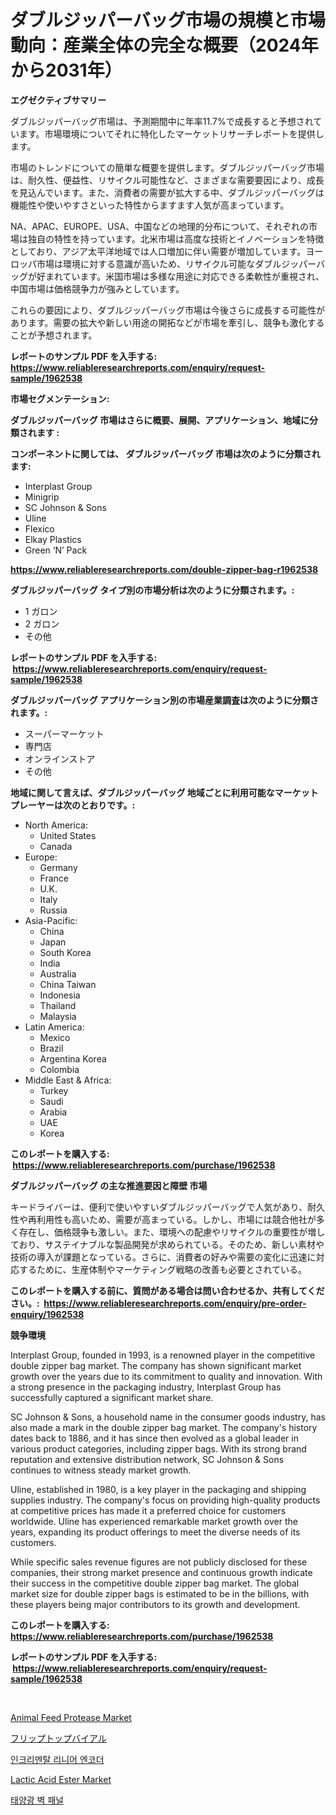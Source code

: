 <p><h1>ダブルジッパーバッグ市場の規模と市場動向：産業全体の完全な概要（2024年から2031年）</h1></p><p><strong>エグゼクティブサマリー</strong></p>
<p><p>ダブルジッパーバッグ市場は、予測期間中に年率11.7%で成長すると予想されています。市場環境についてそれに特化したマーケットリサーチレポートを提供します。</p><p>市場のトレンドについての簡単な概要を提供します。ダブルジッパーバッグ市場は、耐久性、便益性、リサイクル可能性など、さまざまな需要要因により、成長を見込んでいます。また、消費者の需要が拡大する中、ダブルジッパーバッグは機能性や使いやすさといった特性からますます人気が高まっています。</p><p>NA、APAC、EUROPE、USA、中国などの地理的分布について、それぞれの市場は独自の特性を持っています。北米市場は高度な技術とイノベーションを特徴としており、アジア太平洋地域では人口増加に伴い需要が増加しています。ヨーロッパ市場は環境に対する意識が高いため、リサイクル可能なダブルジッパーバッグが好まれています。米国市場は多様な用途に対応できる柔軟性が重視され、中国市場は価格競争力が強みとしています。</p><p>これらの要因により、ダブルジッパーバッグ市場は今後さらに成長する可能性があります。需要の拡大や新しい用途の開拓などが市場を牽引し、競争も激化することが予想されます。</p></p>
<p><strong>レポートのサンプル PDF を入手する: <a href="https://www.reliableresearchreports.com/enquiry/request-sample/1962538">https://www.reliableresearchreports.com/enquiry/request-sample/1962538</a></strong></p>
<p><strong>市場セグメンテーション:</strong></p>
<p><strong> ダブルジッパーバッグ 市場はさらに概要、展開、アプリケーション、地域に分類されます :</strong></p>
<p><strong>コンポーネントに関しては、 ダブルジッパーバッグ 市場は次のように分類されます: &nbsp;</strong></p>
<p><ul><li>Interplast Group</li><li>Minigrip</li><li>SC Johnson & Sons</li><li>Uline</li><li>Flexico</li><li>Elkay Plastics</li><li>Green ‘N’ Pack</li></ul></p>
<p><strong><a href="https://www.reliableresearchreports.com/double-zipper-bag-r1962538">https://www.reliableresearchreports.com/double-zipper-bag-r1962538</a></strong></p>
<p><strong> ダブルジッパーバッグ タイプ別の市場分析は次のように分類されます。:</strong></p>
<p><ul><li>1 ガロン</li><li>2 ガロン</li><li>その他</li></ul></p>
<p><strong>レポートのサンプル PDF を入手する: &nbsp;<a href="https://www.reliableresearchreports.com/enquiry/request-sample/1962538">https://www.reliableresearchreports.com/enquiry/request-sample/1962538</a></strong></p>
<p><strong> ダブルジッパーバッグ アプリケーション別の市場産業調査は次のように分類されます。:</strong></p>
<p><ul><li>スーパーマーケット</li><li>専門店</li><li>オンラインストア</li><li>その他</li></ul></p>
<p><strong>地域に関して言えば、ダブルジッパーバッグ 地域ごとに利用可能なマーケットプレーヤーは次のとおりです。:</strong></p>
<p><ul>
    <li>
        North America:
        <ul>
            <li>United States</li>
            <li>Canada</li>
        </ul>
    </li>
    <li>
        Europe:
        <ul>
            <li>Germany</li>
            <li>France</li>
            <li>U.K.</li>
            <li>Italy</li>
            <li>Russia</li>
        </ul>
    </li>
    <li>
        Asia-Pacific:
        <ul>
            <li>China</li>
            <li>Japan</li>
            <li>South Korea</li>
            <li>India</li>
            <li>Australia</li>
            <li>China Taiwan</li>
            <li>Indonesia</li>
            <li>Thailand</li>
            <li>Malaysia</li>
        </ul>
    </li>
    <li>
        Latin America:
        <ul>
            <li>Mexico</li>
            <li>Brazil</li>
            <li>Argentina Korea</li>
            <li>Colombia</li>
        </ul>
    </li>
    <li>
        Middle East & Africa:
        <ul>
            <li>Turkey</li>
            <li>Saudi</li>
            <li>Arabia</li>
            <li>UAE</li>
            <li>Korea</li>
        </ul>
    </li>
    </ul></p>
<p><strong>このレポートを購入する: &nbsp;<a href="https://www.reliableresearchreports.com/purchase/1962538">https://www.reliableresearchreports.com/purchase/1962538</a></strong></p>
<p><strong>ダブルジッパーバッグ の主な推進要因と障壁 市場</strong></p>
<p><p>キードライバーは、便利で使いやすいダブルジッパーバッグで人気があり、耐久性や再利用性も高いため、需要が高まっている。しかし、市場には競合他社が多く存在し、価格競争も激しい。また、環境への配慮やリサイクルの重要性が増しており、サステイナブルな製品開発が求められている。そのため、新しい素材や技術の導入が課題となっている。さらに、消費者の好みや需要の変化に迅速に対応するために、生産体制やマーケティング戦略の改善も必要とされている。</p></p>
<p><strong>このレポートを購入する前に、質問がある場合は問い合わせるか、共有してください。:&nbsp; <a href="https://www.reliableresearchreports.com/enquiry/pre-order-enquiry/1962538">https://www.reliableresearchreports.com/enquiry/pre-order-enquiry/1962538</a></strong></p>
<p><strong>競争環境</strong></p>
<p><p>Interplast Group, founded in 1993, is a renowned player in the competitive double zipper bag market. The company has shown significant market growth over the years due to its commitment to quality and innovation. With a strong presence in the packaging industry, Interplast Group has successfully captured a significant market share.</p><p>SC Johnson & Sons, a household name in the consumer goods industry, has also made a mark in the double zipper bag market. The company's history dates back to 1886, and it has since then evolved as a global leader in various product categories, including zipper bags. With its strong brand reputation and extensive distribution network, SC Johnson & Sons continues to witness steady market growth.</p><p>Uline, established in 1980, is a key player in the packaging and shipping supplies industry. The company's focus on providing high-quality products at competitive prices has made it a preferred choice for customers worldwide. Uline has experienced remarkable market growth over the years, expanding its product offerings to meet the diverse needs of its customers.</p><p>While specific sales revenue figures are not publicly disclosed for these companies, their strong market presence and continuous growth indicate their success in the competitive double zipper bag market. The global market size for double zipper bags is estimated to be in the billions, with these players being major contributors to its growth and development.</p></p>
<p><strong>このレポートを購入する: &nbsp; <a href="https://www.reliableresearchreports.com/purchase/1962538">https://www.reliableresearchreports.com/purchase/1962538</a></strong></p>
<p><strong>レポートのサンプル PDF を入手する: &nbsp;<a href="https://www.reliableresearchreports.com/enquiry/request-sample/1962538">https://www.reliableresearchreports.com/enquiry/request-sample/1962538</a></strong><strong></strong></p>
<p>&nbsp;</p>
<p><p><a href="https://www.linkedin.com/pulse/animal-feed-protease-market-research-report-unlocks-analysis-ugsze?trackingId=1x8Gb1Hubls1IN%2FZf%2F%2BkXQ%3D%3D">Animal Feed Protease Market</a></p><p><a href="https://github.com/sghwr779811674/Market-Research-Report-List-1/blob/main/408993027866.md">フリップトップバイアル</a></p><p><a href="https://medium.com/@dallasrrellwg/%EC%A6%9D%EA%B0%80-%EC%84%A0%ED%98%95-%EC%9D%B8%EC%BD%94%EB%8D%94-%EC%8B%9C%EC%9E%A5-%EC%84%B1%EA%B3%B5%EC%A0%81%EC%9D%B8-%EB%B9%84%EC%A6%88%EB%8B%88%EC%8A%A4-%EC%A0%84%EB%9E%B5%EC%9D%98-%EC%97%B4%EC%87%A0-2031%EB%85%84%EA%B9%8C%EC%A7%80-%EC%98%88%EC%B8%A1-9adf31dcb76a">인크리멘탈 리니어 엔코더</a></p><p><a href="https://issuu.com/reportprime-2/docs/lactic-acid-ester-market-size-2030.pptx">Lactic Acid Ester Market</a></p><p><a href="https://github.com/OwenHamiytll568745/Market-Research-Report-List-1/blob/main/283968125384.md">태양광 벽 패널</a></p></p>